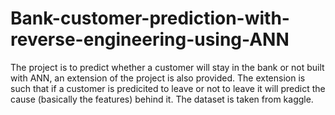 # Bank-customer-prediction-with-reverse-engineering-using-ANN
The project is to predict whether a customer will stay in the bank or not built with ANN, an extension of the project is also provided. The extension is such that if a customer is predicited to leave or not to leave it will predict the cause (basically the features) behind it. The dataset is taken from kaggle.
